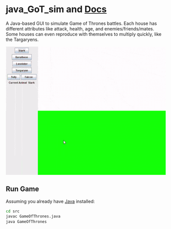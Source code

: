 # java_GoT_sim and [Docs](https://alexsaadfalcon.github.io/java_GoT_sim)
A Java-based GUI to simulate Game of Thrones battles. Each house has different attributes like attack, health, age, and enemies/friends/mates. Some houses can even reproduce with themselves to multiply quickly, like the Targaryens.

![Targaryen population](/examples/demo1.gif)

## Run Game
Assuming you already have [Java](https://adoptopenjdk.net/) installed:

```bash
cd src
javac GameOfThrones.java
java GameOfThrones
```
